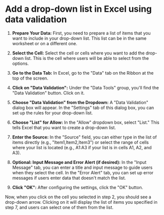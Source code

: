 # Add a drop-down list in Excel using data validation

1. **Prepare Your Data:**
   First, you need to prepare a list of items that you want to include in your drop-down list. This list can be in the same worksheet or on a different one.

2. **Select the Cell:**
   Select the cell or cells where you want to add the drop-down list. This is the cell where users will be able to select from the options.

3. **Go to the Data Tab:**
   In Excel, go to the "Data" tab on the Ribbon at the top of the screen.

4. **Click on "Data Validation":**
   Under the "Data Tools" group, you'll find the "Data Validation" button. Click on it.

5. **Choose "Data Validation" from the Dropdown:**
   A "Data Validation" dialog box will appear. In the "Settings" tab of this dialog box, you can set up the rules for your drop-down list.

6. **Choose "List" for Allow:**
   In the "Allow" dropdown box, select "List." This tells Excel that you want to create a drop-down list.

7. **Enter the Source:**
   In the "Source" field, you can either type in the list of items directly (e.g., "Item1,Item2,Item3") or select the range of cells where your list is located (e.g., A1:A3 if your list is in cells A1, A2, and A3).

8. **Optional: Input Message and Error Alert (if desired):**
   In the "Input Message" tab, you can enter a title and input message to guide users when they select the cell. In the "Error Alert" tab, you can set up error messages if users enter data that doesn't match the list.

9. **Click "OK":**
   After configuring the settings, click the "OK" button.

Now, when you click on the cell you selected in step 2, you should see a drop-down arrow. Clicking on it will display the list of items you specified in step 7, and users can select one of them from the list.
